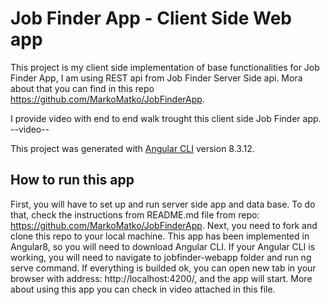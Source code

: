 # Job Finder App - Client Side Web app

This project is my client side implementation of base functionalities for Job Finder App, I am using REST api from Job Finder Server Side api. Mora about that you can find in this repo https://github.com/MarkoMatko/JobFinderApp.

I provide video with end to end walk trought this client side Job Finder app.
--video--

This project was generated with [Angular CLI](https://github.com/angular/angular-cli) version 8.3.12.

## How to run this app
First, you will have to set up and run server side app and data base. To do that, check the instructions from README.md file from repo:  https://github.com/MarkoMatko/JobFinderApp.
Next, you need to fork and clone this repo to your local machine. This app has been implemented in Angular8, so you will need to download Angular CLI. If your Angular CLI is working, you will need to navigate to jobfinder-webapp folder and run ng serve command. If everything is builded ok, you can open new tab in your browser with address: http://localhost:4200/, and the app will start.
More about using this app you can check in video attached in this file.
